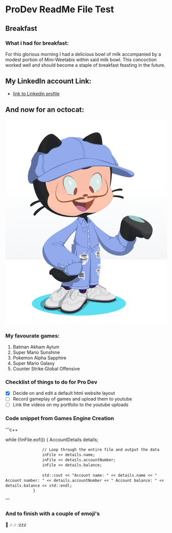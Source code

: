 # ProDev ReadMe File Test
## Breakfast
### What i had for breakfast: 
For this glorious morning I had a delicious bowl of milk accompanied by a modest portion of Mini-Weetabix within said milk bowl. This concoction worked well and should become a staple of breakfast feasting in the future.

## My LinkedIn account Link:
- [link to Linkedin profile](https://www.linkedin.com/in/brandon-m-j-roberts/)

## And now for an octocat:
![Octocat](/Octocat.png)

### My favourate games:
1. Batman Akham Aylum
2. Super Mario Sunshine 
3. Pokemon Alpha Sapphire
4. Super Mario Galaxy
5. Counter Strike Global Offensive

### Checklist of things to do for Pro Dev
- [X] Decide on and edit a default html website layout
- [ ] Record gameplay of games and upload them to youtube
- [ ] Link the videos on my portfolio to the youtube uploads

### Code snippet from Games Engine Creation
'''c++

while (!inFile.eof())
				{
					AccountDetails details;

					// Loop through the entire file and output the data
					inFile >> details.name;
					inFile >> details.accountNumber;
					inFile >> details.balance;

					std::cout << "Account name: " << details.name << " Account number: " << details.accountNumber << " Account balance: " << details.balance << std::endl;
				}
'''

### And to finish with a couple of emoji's
:musical_note: :notes: :notes: :zzz
